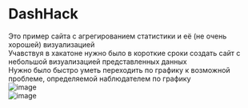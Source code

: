 # DashHack
Это пример сайта с агрегированием статистики и её (не очень хорошей) визуализацией  
Учавствуя в хакатоне нужно было в короткие сроки создать сайт с небольшой визуализацией представленных данных  
Нужно было быстро уметь переходить по графику к возможной проблеме, определяемой наблюдателем по графику  
![image](https://github.com/kulikrch/DashHack/assets/93386717/da7c56cf-0287-4fe7-a53f-3f41e4671ed6)  
![image](https://github.com/kulikrch/DashHack/assets/93386717/3cdd7f98-9c94-439a-8442-959c6c36196c)


